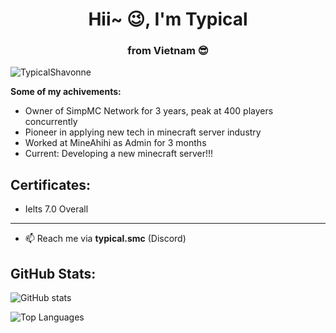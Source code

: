 
<h1 align="center">Hii~ 😉, I'm Typical</h1>
<h3 align="center">from Vietnam 😎</h3>

<p align="left"> <img src="https://komarev.com/ghpvc/?username=TypicalShavonne&label=Profile%20views&color=0e75b6&style=flat" alt="TypicalShavonne" /> </p>

**Some of my achivements:**
* Owner of SimpMC Network for 3 years, peak at 400 players concurrently
* Pioneer in applying new tech in minecraft server industry
* Worked at MineAhihi as Admin for 3 months
* Current: Developing a new minecraft server!!!
## Certificates:
* Ielts 7.0 Overall
***

- 📫 Reach me via **typical.smc** (Discord)

## GitHub Stats:
![GitHub stats](https://github-readme-stats.vercel.app/api?username=TypicalShavonne&theme=tokyonight&hide_border=true)

![Top Languages](https://github-readme-stats.vercel.app/api/top-langs/?username=TypicalShavonne&theme=tokyonight&layout=compact&hide_border=true)
